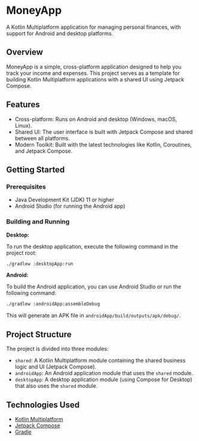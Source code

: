 # MoneyApp

A Kotlin Multiplatform application for managing personal finances, with support for Android and desktop platforms.

## Overview

MoneyApp is a simple, cross-platform application designed to help you track your income and expenses. This project serves as a template for building Kotlin Multiplatform applications with a shared UI using Jetpack Compose.

## Features

*   Cross-platform: Runs on Android and desktop (Windows, macOS, Linux).
*   Shared UI: The user interface is built with Jetpack Compose and shared between all platforms.
*   Modern Toolkit: Built with the latest technologies like Kotlin, Coroutines, and Jetpack Compose.

## Getting Started

### Prerequisites

*   Java Development Kit (JDK) 11 or higher
*   Android Studio (for running the Android app)

### Building and Running

**Desktop:**

To run the desktop application, execute the following command in the project root:

```bash
./gradlew :desktopApp:run
```

**Android:**

To build the Android application, you can use Android Studio or run the following command:

```bash
./gradlew :androidApp:assembleDebug
```

This will generate an APK file in `androidApp/build/outputs/apk/debug/`.

## Project Structure

The project is divided into three modules:

*   `shared`: A Kotlin Multiplatform module containing the shared business logic and UI (Jetpack Compose).
*   `androidApp`: An Android application module that uses the `shared` module.
*   `desktopApp`: A desktop application module (using Compose for Desktop) that also uses the `shared` module.

## Technologies Used

*   [Kotlin Multiplatform](https://kotlinlang.org/docs/multiplatform.html)
*   [Jetpack Compose](https://developer.android.com/jetpack/compose)
*   [Gradle](https://gradle.org/)
